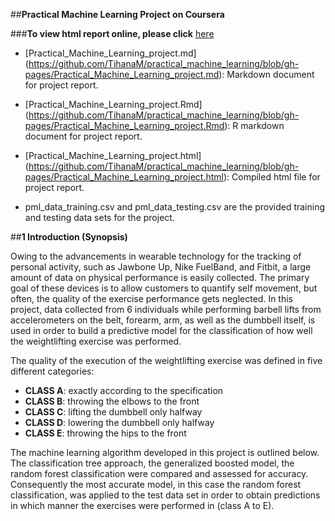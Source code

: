 ##**Practical Machine Learning Project on Coursera**

###**To view html report online, please click** [here](https://tihanam.github.io/practical_machine_learning/)

- [Practical_Machine_Learning_project.md] (https://github.com/TihanaM/practical_machine_learning/blob/gh-pages/Practical_Machine_Learning_project.md): Markdown document for project report.
- [Practical_Machine_Learning_project.Rmd] (https://github.com/TihanaM/practical_machine_learning/blob/gh-pages/Practical_Machine_Learning_project.Rmd): R markdown document for project report.
- [Practical_Machine_Learning_project.html] (https://github.com/TihanaM/practical_machine_learning/blob/gh-pages/Practical_Machine_Learning_project.html): Compiled html file for project report.

- pml_data_training.csv and pml_data_testing.csv are the provided training and testing data sets for the project.



##**1 Introduction (Synopsis)**

Owing to the advancements in wearable technology for the tracking of personal activity, such as Jawbone Up, Nike FuelBand, and Fitbit, a large amount of data on physical performance is easily collected. The primary goal of these devices is to allow customers to quantify self movement, but often, the quality of the exercise performance gets neglected. In this project, data collected from 6 individuals while performing barbell lifts from accelerometers on the belt, forearm, arm, as well as the dumbbell itself, is used in order to build a predictive model for the classification of how well the weightlifting exercise was performed. 

The quality of the execution of the weightlifting exercise was defined in five different categories:  

*  **CLASS A**: exactly according to the specification  
*  **CLASS B**: throwing the elbows to the front  
*  **CLASS C**: lifting the dumbbell only halfway
*  **CLASS D**: lowering the dumbbell only halfway
*  **CLASS E**: throwing the hips to the front

The machine learning algorithm developed in this project is outlined below. The classification tree approach, the generalized boosted model, the random forest classification were compared and assessed for accuracy. Consequently the most accurate model, in this case the random forest classification, was applied to the test data set in order to obtain predictions in which manner the exercises were performed in (class A to E).

